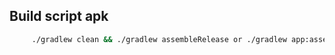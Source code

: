 ## Build script apk

```bash
     ./gradlew clean && ./gradlew assembleRelease or ./gradlew app:assembleRelease
```
